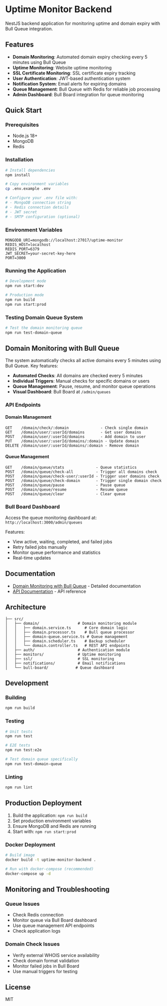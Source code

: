 # Uptime Monitor Backend

NestJS backend application for monitoring uptime and domain expiry with Bull Queue integration.

## Features

- **Domain Monitoring**: Automated domain expiry checking every 5 minutes using Bull Queue
- **Uptime Monitoring**: Website uptime monitoring
- **SSL Certificate Monitoring**: SSL certificate expiry tracking
- **User Authentication**: JWT-based authentication system
- **Notification System**: Email alerts for expiring domains
- **Queue Management**: Bull Queue with Redis for reliable job processing
- **Admin Dashboard**: Bull Board integration for queue monitoring

## Quick Start

### Prerequisites

- Node.js 18+
- MongoDB
- Redis

### Installation

```bash
# Install dependencies
npm install

# Copy environment variables
cp .env.example .env

# Configure your .env file with:
# - MongoDB connection string
# - Redis connection details
# - JWT secret
# - SMTP configuration (optional)
```

### Environment Variables

```env
MONGODB_URI=mongodb://localhost:27017/uptime-monitor
REDIS_HOST=localhost
REDIS_PORT=6379
JWT_SECRET=your-secret-key-here
PORT=3000
```

### Running the Application

```bash
# Development mode
npm run start:dev

# Production mode
npm run build
npm run start:prod
```

### Testing Domain Queue System

```bash
# Test the domain monitoring queue
npm run test-domain-queue
```

## Domain Monitoring with Bull Queue

The system automatically checks all active domains every 5 minutes using Bull Queue. Key features:

- **Automated Checks**: All domains are checked every 5 minutes
- **Individual Triggers**: Manual checks for specific domains or users
- **Queue Management**: Pause, resume, and monitor queue operations
- **Visual Dashboard**: Bull Board at `/admin/queues`

### API Endpoints

#### Domain Management
```
GET    /domain/check/:domain              - Check single domain
GET    /domain/user/:userId/domains       - Get user domains
POST   /domain/user/:userId/domains       - Add domain to user
PUT    /domain/user/:userId/domains/:domain - Update domain
DELETE /domain/user/:userId/domains/:domain - Remove domain
```

#### Queue Management
```
GET    /domain/queue/stats              - Queue statistics
POST   /domain/queue/check-all          - Trigger all domains check
POST   /domain/queue/check-user/:userId - Trigger user domains check
POST   /domain/queue/check-domain       - Trigger single domain check
POST   /domain/queue/pause              - Pause queue
POST   /domain/queue/resume             - Resume queue
POST   /domain/queue/clear              - Clear queue
```

### Bull Board Dashboard

Access the queue monitoring dashboard at: `http://localhost:3000/admin/queues`

Features:
- View active, waiting, completed, and failed jobs
- Retry failed jobs manually
- Monitor queue performance and statistics
- Real-time updates

## Documentation

- [Domain Monitoring with Bull Queue](./DOMAIN_MONITORING.md) - Detailed documentation
- [API Documentation](./DOMAIN_API.md) - API reference

## Architecture

```
├── src/
│   ├── domain/                 # Domain monitoring module
│   │   ├── domain.service.ts      # Core domain logic
│   │   ├── domain.processor.ts    # Bull queue processor
│   │   ├── domain-queue.service.ts # Queue management
│   │   ├── domain.scheduler.ts    # Backup scheduler
│   │   └── domain.controller.ts   # REST API endpoints
│   ├── auth/                   # Authentication module
│   ├── monitors/               # Uptime monitoring
│   ├── ssl/                    # SSL monitoring
│   ├── notifications/          # Email notifications
│   └── bull-board/            # Queue dashboard
```

## Development

### Building

```bash
npm run build
```

### Testing

```bash
# Unit tests
npm run test

# E2E tests
npm run test:e2e

# Test domain queue specifically
npm run test-domain-queue
```

### Linting

```bash
npm run lint
```

## Production Deployment

1. Build the application: `npm run build`
2. Set production environment variables
3. Ensure MongoDB and Redis are running
4. Start with: `npm run start:prod`

### Docker Deployment

```bash
# Build image
docker build -t uptime-monitor-backend .

# Run with docker-compose (recommended)
docker-compose up -d
```

## Monitoring and Troubleshooting

### Queue Issues

- Check Redis connection
- Monitor queue via Bull Board dashboard
- Use queue management API endpoints
- Check application logs

### Domain Check Issues

- Verify external WHOIS service availability
- Check domain format validation
- Monitor failed jobs in Bull Board
- Use manual triggers for testing

## License

MIT 
